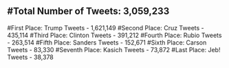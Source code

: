 #Total Number of Tweets: 3,059,233 
---
#First Place: Trump Tweets - 1,621,149
#Second Place: Cruz Tweets - 435,114
#Third Place: Clinton Tweets - 391,212
#Fourth Place: Rubio Tweets - 263,514
#Fifth Place: Sanders Tweets - 152,671
#Sixth Place: Carson Tweets - 83,330
#Seventh Place: Kasich Tweets - 73,872
#Last Place: Jeb! Tweets - 38,378
